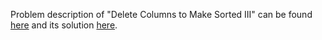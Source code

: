 Problem description of "Delete Columns to Make Sorted III" can be found [here](https://leetcode.com/problems/delete-columns-to-make-sorted-iii/description/) and its solution [here](https://github.com/aurimas13/Solutions-To-Problems/blob/main/LeetCode/Python%20Solutions/Delete%20Columns%20to%20Make%20Sorted%20III/delete.py).